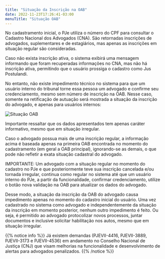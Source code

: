 ```yaml
---
title: "Situação da Inscrição na OAB"
date: 2022-11-23T17:26:41-03:00
menuTitle: "Situação OAB"
---
```


No cadastramento inicial, o PJe utiliza o número do CPF para consultar o Cadastro Nacional dos Advogados (CNA). São retornadas inscrições de advogados, suplementares e de estagiários, mas apenas as inscrições em situação regular são consideradas.

Caso não exista inscrição ativa, o sistema exibirá uma mensagem informando que foram recuperadas informações no CNA, mas não há inscrição ativa, permitindo que o usuário prossiga o cadastro como Jus Postulandi.

No entanto, não existe impedimento técnico no sistema para que um usuário interno do tribunal torne essa pessoa um advogado e confirme seu credenciamento, mesmo sem número de inscrição na OAB. Nesse caso, somente na retificação de autuação será mostrada a situação da inscrição do advogado, e apenas para usuários internos:

![Situação OAB](/imagens/situacao_adv_tela_retificacao.png)

Importante ressaltar que os dados apresentados tem apenas caráter informativo, mesmo que em situação irregular. 

Caso o advogado possua mais de uma inscrição regular, a informação acima é baseada apenas na primeira OAB encontrada no momento do cadastramento (em geral a OAB principal), ignorando-se as demais, o que pode não refletir a exata situação cadastral do advogado.

IMPORTANTE: Um advogado com a situação regular no momento do cadastro no PJe e que posteriormente teve sua inscrição cancelada e/ou tornada irregular, continua como regular no sistema até que um usuário interno do PJe, a partir da funcionalidade, confirmar credenciamento, utilize o botão nova validação na OAB para atualizar os dados do advogado.

Desse modo, a situação da inscrição da OAB do advogado causa impedimento apenas no momento do cadastro inicial do usuário. Uma vez cadastrado no sistema como advogado e independentemente da situação da inscrição em momento posterior, nenhum outro impedimento é feito. Ou seja, é permitido ao advogado protocolizar novos processos, juntar documentos e inclusive solicitar habilitação nos autos, mesmo que em situação irregular.

{{% notice info %}}
Já existem demandas (PJEVII-4416, PJEVII-3889, PJEVII-3173 e PJEVII-4536) em andamento no Conselho Nacional de Justiça (CNJ) que visam melhorias na funcionalidade e desenvolvimento de alertas para advogados penalizados.
{{% /notice %}}
